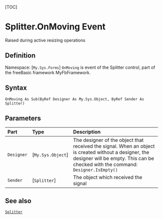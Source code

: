 [TOC]
# Splitter.OnMoving Event
Raised during active resizing operations
## Definition
Namespace: [`My.Sys.Forms`]
`OnMoving` is event of the Splitter control, part of the freeBasic framework MyFbFramework.
## Syntax
```freeBasic
OnMoving As Sub(ByRef Designer As My.Sys.Object, ByRef Sender As Splitter)
```

## Parameters

|Part|Type|Description|
| :------------ | :------------ | :------------ |
|`Designer`|[`My.Sys.Object`]|The designer of the object that received the signal. When an object is created without a designer, the designer will be empty. This can be checked with the command: `Designer.IsEmpty()`|
|`Sender`|[`Splitter`]|The object which received the signal|

## See also
[`Splitter`](Splitter.md)
